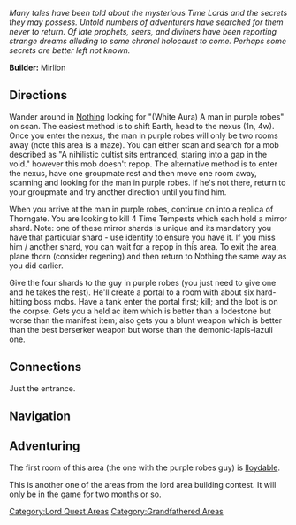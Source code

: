 *Many tales have been told about the mysterious Time Lords and the
secrets they may possess. Untold numbers of adventurers have searched
for them never to return. Of late prophets, seers, and diviners have
been reporting strange dreams alluding to some chronal holocaust to
come. Perhaps some secrets are better left not known.*

**Builder:** Mirlion

## Directions

Wander around in [Nothing](:Category:Nothing.md "wikilink") looking for
"(White Aura) A man in purple robes" on scan. The easiest method is to
shift Earth, head to the nexus (1n, 4w). Once you enter the nexus, the
man in purple robes will only be two rooms away (note this area is a
maze). You can either scan and search for a mob described as "A
nihilistic cultist sits entranced, staring into a gap in the void."
however this mob doesn't repop. The alternative method is to enter the
nexus, have one groupmate rest and then move one room away, scanning and
looking for the man in purple robes. If he's not there, return to your
groupmate and try another direction until you find him.

When you arrive at the man in purple robes, continue on into a replica
of Thorngate. You are looking to kill 4 Time Tempests which each hold a
mirror shard. Note: one of these mirror shards is unique and its
mandatory you have that particular shard - use identify to ensure you
have it. If you miss him / another shard, you can wait for a repop in
this area. To exit the area, plane thorn (consider regening) and then
return to Nothing the same way as you did earlier.

Give the four shards to the guy in purple robes (you just need to give
one and he takes the rest). He'll create a portal to a room with about
six hard-hitting boss mobs. Have a tank enter the portal first; kill;
and the loot is on the corpse. Gets you a held ac item which is better
than a lodestone but worse than the manifest item; also gets you a blunt
weapon which is better than the best berserker weapon but worse than the
demonic-lapis-lazuli one.

## Connections

Just the entrance.

## Navigation

## Adventuring

The first room of this area (the one with the purple robes guy) is
[lloydable](lloydable "wikilink").

This is another one of the areas from the lord area building contest. It
will only be in the game for two months or so.

[Category:Lord Quest Areas](Category:Lord_Quest_Areas "wikilink")
[Category:Grandfathered Areas](Category:Grandfathered_Areas "wikilink")
